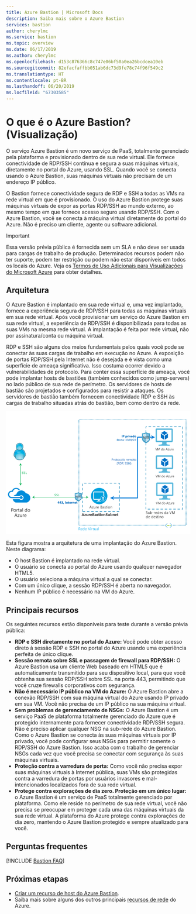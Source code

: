 ```yaml
---
title: Azure Bastion | Microsoft Docs
description: Saiba mais sobre o Azure Bastion
services: bastion
author: cherylmc
ms.service: bastion
ms.topic: overview
ms.date: 06/17/2019
ms.author: cherylmc
ms.openlocfilehash: d153c876366c8c747e06bf50a0ea26bcdcea10eb
ms.sourcegitcommit: 82efacfaffbb051ab6dc73d9fe78c74f96f549c2
ms.translationtype: HT
ms.contentlocale: pt-BR
ms.lasthandoff: 06/20/2019
ms.locfileid: "67303585"
---
```

# <a name="what-is-azure-bastion-preview"></a>O que é o Azure Bastion? (Visualização)

O serviço Azure Bastion é um novo serviço de PaaS, totalmente gerenciado pela plataforma e provisionado dentro de sua rede virtual. Ele fornece conectividade de RDP/SSH contínua e segura a suas máquinas virtuais, diretamente no portal do Azure, usando SSL. Quando você se conecta usando o Azure Bastion, suas máquinas virtuais não precisam de um endereço IP público.

 O Bastion fornece conectividade segura de RDP e SSH a todas as VMs na rede virtual em que é provisionado. O uso do Azure Bastion protege suas máquinas virtuais de expor as portas RDP/SSH ao mundo externo, ao mesmo tempo em que fornece acesso seguro usando RDP/SSH. Com o Azure Bastion, você se conecta à máquina virtual diretamente do portal do Azure. Não é preciso um cliente, agente ou software adicional.

> [!IMPORTANT]
> Essa versão prévia pública é fornecida sem um SLA e não deve ser usada para cargas de trabalho de produção. Determinados recursos podem não ter suporte, podem ter restrição ou podem não estar disponíveis em todos os locais do Azure. Veja os [Termos de Uso Adicionais para Visualizações do Microsoft Azure](https://azure.microsoft.com/support/legal/preview-supplemental-terms/) para obter detalhes.
>

## <a name="architecture"></a>Arquitetura

O Azure Bastion é implantado em sua rede virtual e, uma vez implantado, fornece a experiência segura de RDP/SSH para todas as máquinas virtuais em sua rede virtual. Após você provisionar um serviço do Azure Bastion em sua rede virtual, a experiência de RDP/SSH é disponibilizada para todas as suas VMs na mesma rede virtual. A implantação é feita por rede virtual, não por assinatura/conta ou máquina virtual.

RDP e SSH são alguns dos meios fundamentais pelos quais você pode se conectar às suas cargas de trabalho em execução no Azure. A exposição de portas RDP/SSH pela Internet não é desejada e é vista como uma superfície de ameaça significativa. Isso costuma ocorrer devido a vulnerabilidades de protocolo. Para conter essa superfície de ameaça, você pode implantar hosts de bastiões (também conhecidos como jump-servers) no lado público de sua rede de perímetro. Os servidores de hosts de bastião são projetados e configurados para resistir a ataques. Os servidores de bastião também fornecem conectividade RDP e SSH às cargas de trabalho situadas atrás do bastião, bem como dentro da rede.

![Arquitetura](./media/bastion-overview/architecture.png)

Esta figura mostra a arquitetura de uma implantação do Azure Bastion. Neste diagrama:

* O host Bastion é implantado na rede virtual.
* O usuário se conecta ao portal do Azure usando qualquer navegador HTML5.
* O usuário seleciona a máquina virtual a qual se conectar.
* Com um único clique, a sessão RDP/SSH é aberta no navegador.
* Nenhum IP público é necessário na VM do Azure.

## <a name="key-features"></a>Principais recursos

Os seguintes recursos estão disponíveis para teste durante a versão prévia pública:

* **RDP e SSH diretamente no portal do Azure:** Você pode obter acesso direto à sessão RDP e SSH no portal do Azure usando uma experiência perfeita de único clique.
* **Sessão remota sobre SSL e passagem de firewall para RDP/SSH:** O Azure Bastion usa um cliente Web baseado em HTML5 que é automaticamente transmitido para seu dispositivo local, para que você obtenha sua sessão RDP/SSH sobre SSL na porta 443, permitindo que você cruze firewalls corporativos com segurança.
* **Não é necessário IP público na VM do Azure:** O Azure Bastion abre a conexão RDP/SSH com sua máquina virtual do Azure usando IP privado em sua VM. Você não precisa de um IP público na sua máquina virtual.
* **Sem problemas de gerenciamento de NSGs:** O Azure Bastion é um serviço PaaS de plataforma totalmente gerenciado do Azure que é protegido internamente para fornecer conectividade RDP/SSH segura. Não é preciso aplicar qualquer NSG na sub-rede do Azure Bastion. Como o Azure Bastion se conecta às suas máquinas virtuais por IP privado, você pode configurar seus NSGs para permitir somente o RDP/SSH do Azure Bastion. Isso acaba com o trabalho de gerenciar NSGs cada vez que você precisa se conectar com segurança às suas máquinas virtuais.
* **Proteção contra a varredura de porta:** Como você não precisa expor suas máquinas virtuais à Internet pública, suas VMs são protegidas contra a varredura de portas por usuários invasores e mal-intencionados localizados fora de sua rede virtual.
* **Protege contra explorações de dia zero. Proteção em um único lugar:** o Azure Bastion é um serviço de PaaS totalmente gerenciado por plataforma. Como ele reside no perímetro de sua rede virtual, você não precisa se preocupar em proteger cada uma das máquinas virtuais da sua rede virtual. A plataforma do Azure protege contra explorações de dia zero, mantendo o Azure Bastion protegido e sempre atualizado para você.

## <a name="faq"></a>Perguntas frequentes

[!INCLUDE [Bastion FAQ](../../includes/bastion-faq-include.md)]

## <a name="next-steps"></a>Próximas etapas

* [Criar um recurso de host do Azure Bastion](bastion-create-host-portal.md).
* Saiba mais sobre alguns dos outros principais [recursos de rede](../networking/networking-overview.md) do Azure.
